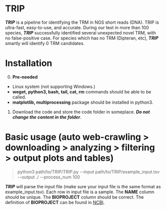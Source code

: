 # TRIP
***TRIP*** is a pipeline for identifying the TRM in NGS short reads (DNA). TRIP is ultra-fast, easy-to-use, and accurate. During our test in more than 100 species, ***TRIP*** successfully identified several unexpected novel TRM, with no false-positive case. For species which has no TRM (Dipteran, etc), ***TRIP*** smartly will identify 0 TRM candidates. 

# Installation
0. **Pre-needed** 
- Linux system (not supporting Windows.)
- **weget, python3, bash, tail, cat, rm** commands should be able to be called.
- **matplotlib, multiprocessing** package should be installed in python3.

1. Download the code and store the code folder in someplace. ***Do not change the content in the folder***.

# Basic usage (auto web-crawling > downloading > analyzing > filtering > output plots and tables)
> python3 path/to/TRIP/TRIP.py --input path/to/TRIP/example_input.tsv --output ./ --process_num 100

***TRIP*** will parse the input file (make sure your input file is the same format as example_input.tsv). Each row in input file is a sample. 
The **NAME** column should be unique.
The **BIOPROJECT** column should be correct. The definition of **BIOPROJECT** can be found in [NCBI](https://www.ncbi.nlm.nih.gov/bioproject/).
